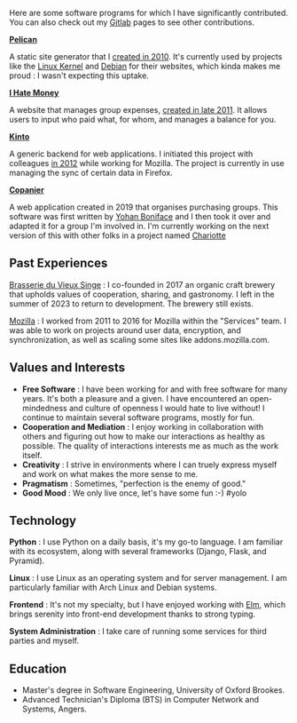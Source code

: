 Here are some software programs for which I have significantly contributed. You can also check out my [Gitlab](https://gitlab.com/almet) pages to see other contributions.

**[Pelican](http://getpelican.com)**

A static site generator that I [created in 2010](https://blog.notmyidea.org/pelican-a-simple-static-blog-generator-in-python.html). It's currently used by projects like the [Linux Kernel](https://www.kernel.org/pelican.html) and [Debian](https://bits.debian.org/pages/about.html) for their websites, which kinda makes me proud : I wasn't expecting this uptake.

**[I Hate Money](http://ihatemoney.org)**

A website that manages group expenses, [created in late 2011](https://blog.notmyidea.org/how-are-you-handling-your-shared-expenses.html). It allows users to input who paid what, for whom, and manages a balance for you.

**[Kinto](https://github.com/kinto/kinto)**

A generic backend for web applications. I initiated this project with colleagues [in 2012](https://blog.notmyidea.org/thoughts-about-a-form-generation-service-gis-enabled.html) while working for Mozilla. The project is currently in use managing the sync of certain data in Firefox.

**[Copanier](https://github.com/spiral-project/copanier)**

A web application created in 2019 that organises purchasing groups. This software was first written by [Yohan Boniface](https://yohanboniface.me/) and I then took it over and adapted it for a group I'm involved in. I'm currently working on the next version of this with other folks in a project named [Chariotte](https://chariotte.fr)

## Past Experiences

[Brasserie du Vieux Singe](https://www.vieuxsinge.com/)
: I co-founded in 2017 an organic craft brewery that upholds values of cooperation, sharing, and gastronomy. I left in the summer of 2023 to return to development. The brewery still exists.

[Mozilla](https://mozilla.org)
: I worked from 2011 to 2016 for Mozilla within the "Services" team. I was able to work on projects around user data, encryption, and synchronization, as well as scaling some sites like addons.mozilla.com.

## Values and Interests

- **Free Software** : I have been working for and with free software for many years. It's both a pleasure and a given. I have encountered an open-mindedness and culture of openness I would hate to live without! I continue to maintain several software programs, mostly for fun.
- **Cooperation and Mediation** : I enjoy working in collaboration with others and figuring out how to make our interactions as healthy as possible. The quality of interactions interests me as much as the work itself.
- **Creativity** : I strive in environments where I can truely express myself and work on what makes the more sense to me.
- **Pragmatism** : Sometimes, "perfection is the enemy of good."
- **Good Mood** : We only live once, let's have some fun :-) #yolo

## Technology

**Python** : I use Python on a daily basis, it's my go-to language. I am familiar with its ecosystem, along with several frameworks (Django, Flask, and Pyramid).

**Linux** : I use Linux as an operating system and for server management. I am particularly familiar with Arch Linux and Debian systems.

**Frontend** : It's not my specialty, but I have enjoyed working with [Elm](https://elm-lang.org/), which brings serenity into front-end development thanks to strong typing.

**System Administration** : I take care of running some services for third parties and myself.

## Education

- Master's degree in Software Engineering, University of Oxford Brookes.
- Advanced Technician's Diploma (BTS) in Computer Network and Systems, Angers.
